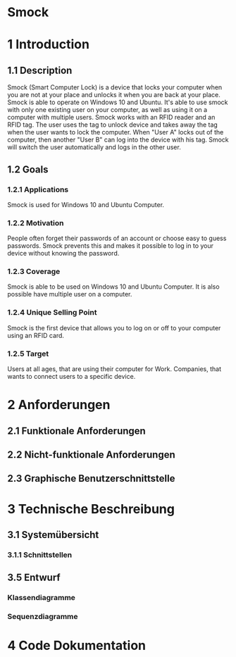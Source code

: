 # Smock

# 1 Introduction

## 1.1 Description

Smock (Smart Computer Lock) is a device that locks your computer when you are not at your place and unlocks it when you are back at your place. Smock is able to operate on Windows 10 and Ubuntu. It's able to use smock with only one existing user on your computer, as well as using it on a computer with multiple users. Smock works with an RFID reader and an RFID tag. The user uses the tag to unlock device and takes away the tag when the user wants to lock the computer. When "User A" locks out of the computer, then another "User B" can log into the device with his tag. Smock will switch the user automatically and logs in the other user. 

## 1.2 Goals

### 1.2.1 Applications

Smock is used for Windows 10 and Ubuntu Computer.

### 1.2.2 Motivation

People often forget their passwords of an account or choose easy to guess passwords. Smock prevents this and makes it possible to log in to your device without knowing the password.

### 1.2.3 Coverage

Smock is able to be used on Windows 10 and Ubuntu Computer. It is also possible have multiple user on a computer.

### 1.2.4 Unique Selling Point

Smock is the first device that allows you to log on or off to your computer using an RFID card.

### 1.2.5 Target

Users at all ages, that are using their computer for Work. Companies, that wants to connect users to a specific device.

# 2 Anforderungen

## 2.1 Funktionale Anforderungen

## 2.2 Nicht-funktionale Anforderungen 

## 2.3 Graphische Benutzerschnittstelle

# 3 Technische Beschreibung

## 3.1 Systemübersicht

### 3.1.1 Schnittstellen


## 3.5 Entwurf

### Klassendiagramme

### Sequenzdiagramme

# 4  Code Dokumentation
